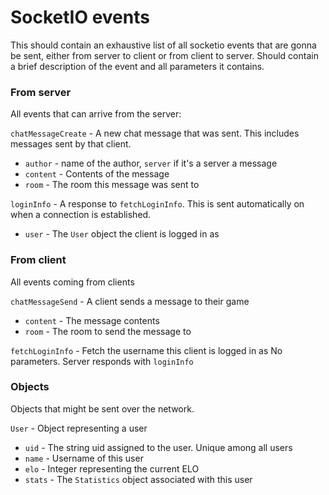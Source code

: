 # SocketIO events

This should contain an exhaustive list of all socketio events that are gonna be sent, either from server to client or 
from client to server. Should contain a brief description of the event and all parameters it contains.

### From server
All events that can arrive from the server:

`chatMessageCreate` - A new chat message that was sent. This includes messages sent by that client.
- `author` - name of the author, `server` if it's a server a message
- `content` - Contents of the message
- `room` - The room this message was sent to

`loginInfo` - A response to `fetchLoginInfo`. This is sent automatically on when a connection is established.
- `user` - The `User` object the client is logged in as


### From client
All events coming from clients

`chatMessageSend` - A client sends a message to their game
- `content` - The message contents
- `room` - The room to send the message to

`fetchLoginInfo` - Fetch the username this client is logged in as
No parameters. Server responds with `loginInfo`

### Objects
Objects that might be sent over the network.

`User` - Object representing a user
- `uid` - The string uid assigned to the user. Unique among all users
- `name` - Username of this user
- `elo` - Integer representing the current ELO  
- `stats` - The `Statistics` object associated with this user